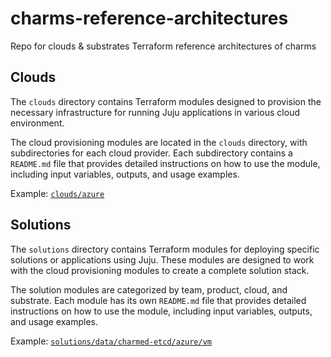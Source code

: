 # charms-reference-architectures
Repo for clouds &amp; substrates Terraform reference architectures of charms

## Clouds
The `clouds` directory contains Terraform modules designed to provision the necessary infrastructure for running Juju applications in various cloud environment.

The cloud provisioning modules are located in the `clouds` directory, with subdirectories for each cloud provider. Each subdirectory contains a `README.md` file that provides detailed instructions on how to use the module, including input variables, outputs, and usage examples.

Example: [`clouds/azure`](clouds/azure/README.md)

## Solutions
The `solutions` directory contains Terraform modules for deploying specific solutions or applications using Juju. These modules are designed to work with the cloud provisioning modules to create a complete solution stack.

The solution modules are categorized by team, product, cloud, and substrate. Each module has its own `README.md` file that provides detailed instructions on how to use the module, including input variables, outputs, and usage examples.

Example: [`solutions/data/charmed-etcd/azure/vm`](solutions/data/charmed-etcd/azure/vm/README.md)